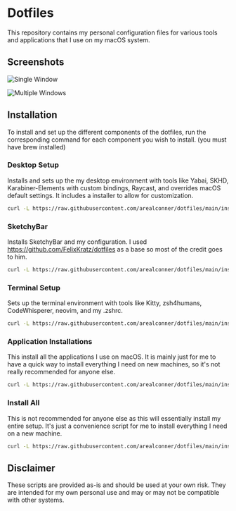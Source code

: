 # Dotfiles

This repository contains my personal configuration files for various tools and applications that I use on my macOS system.

## Screenshots

![Single Window](screenshots/single-window.png)

![Multiple Windows](screenshots/multiple-windows.png)

## Installation

To install and set up the different components of the dotfiles, run the corresponding command for each component you wish to install. (you must have brew installed)

### Desktop Setup

Installs and sets up the my desktop environment with tools like Yabai, SKHD, Karabiner-Elements with custom bindings, Raycast, and overrides macOS default settings. It includes a installer to allow for customization. 

```bash
curl -L https://raw.githubusercontent.com/arealconner/dotfiles/main/install-desktop.sh | zsh
```

### SketchyBar

Installs SketchyBar and my configuration. I used https://github.com/FelixKratz/dotfiles as a base so most of the credit goes to him.

```bash
curl -L https://raw.githubusercontent.com/arealconner/dotfiles/main/install-sketchybar.sh | zsh
```

### Terminal Setup

Sets up the terminal environment with tools like Kitty, zsh4humans, CodeWhisperer, neovim, and my .zshrc.

```bash
curl -L https://raw.githubusercontent.com/arealconner/dotfiles/main/install-terminal.sh | zsh
```

### Application Installations

This install all the applications I use on macOS. It is mainly just for me to have a quick way to install everything I need on new machines, so it's not really recommended for anyone else. 

```bash
curl -L https://raw.githubusercontent.com/arealconner/dotfiles/main/install-apps.sh | zsh
```

### Install All
This is not recommended for anyone else as this will essentially install my entire setup. It's just a convenience script for me to install everything I need on a new machine.
```bash
curl -L https://raw.githubusercontent.com/arealconner/dotfiles/main/install.sh | zsh
```

## Disclaimer

These scripts are provided as-is and should be used at your own risk. They are intended for my own personal use and may or may not be compatible with other systems.
